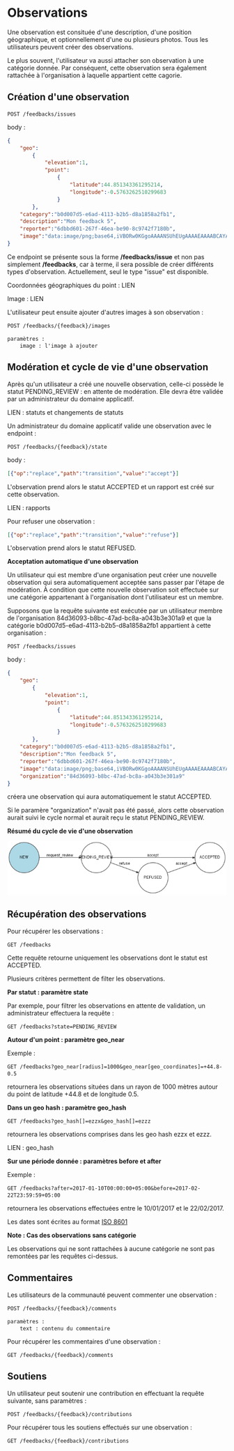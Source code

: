 # Observations

Une observation est consituée d'une description, d'une position géographique, et optionnellement d'une ou plusieurs photos. Tous les utilisateurs peuvent créer des observations.

Le plus souvent, l'utilisateur va aussi attacher son observation à une catégorie donnée. Par conséquent, cette observation sera également rattachée à l'organisation à laquelle appartient cette cagorie.

## Création d'une observation

```
POST /feedbacks/issues
```

body :
```json
{
    "geo":
        {
            "elevation":1,
            "point":
                {
                    "latitude":44.851343361295214,
                    "longitude":-0.5763262510299683
                }
        },
    "category":"b0d007d5-e6ad-4113-b2b5-d8a1858a2fb1",
    "description":"Mon feedback 5",
    "reporter":"6dbbd601-267f-46ea-be90-8c9742f7180b",
    "image":"data:image/png;base64,iVBORw0KGgoAAAANSUhEUgAAAAEAAAABCAYAAAAfFcSJAAAADUlEQVR42mP8/5+hHgAHggJ/PchI7wAAAABJRU5ErkJggg=="
}
```

Ce endpoint se présente sous la forme **/feedbacks/issue** et non pas simplement **/feedbacks**, car à terme, il sera possible de créer différents types d'observation. Actuellement, seul le type "issue" est disponible.

Coordonnées géographiques du point : LIEN

Image : LIEN

L'utilisateur peut ensuite ajouter d'autres images à son observation :

```
POST /feedbacks/{feedback}/images
```

```
paramètres :
    image : l'image à ajouter
```

## Modération et cycle de vie d'une observation

Après qu'un utilisateur a créé une nouvelle observation, celle-ci possède le statut PENDING_REVIEW : en attente de modération. Elle devra être validée par un administrateur du domaine applicatif.

LIEN : statuts et changements de statuts

Un administrateur du domaine applicatif valide une observation avec le endpoint :

```
POST /feedbacks/{feedback}/state
```

body :
```json
[{"op":"replace","path":"transition","value":"accept"}]
```

L'observation prend alors le statut ACCEPTED et un rapport est créé sur cette observation.

LIEN : rapports

Pour refuser une observation :

```json
[{"op":"replace","path":"transition","value":"refuse"}]
```

L'observation prend alors le statut REFUSED.

**Acceptation automatique d'une observation**

Un utilisateur qui est membre d'une organisation peut créer une nouvelle observation qui sera automatiquement acceptée sans passer par l'étape de modération. À condition que cette nouvelle observation soit effectuée sur une catégorie appartenant à l'organisation dont l'utilisateur est un membre.

Supposons que la requête suivante est exécutée par un utilisateur membre de l'organisation 84d36093-b8bc-47ad-bc8a-a043b3e301a9 et que la catégorie b0d007d5-e6ad-4113-b2b5-d8a1858a2fb1 appartient à cette organisation :


```
POST /feedbacks/issues
```

body :
```json
{
    "geo":
        {
            "elevation":1,
            "point":
                {
                    "latitude":44.851343361295214,
                    "longitude":-0.5763262510299683
                }
        },
    "category":"b0d007d5-e6ad-4113-b2b5-d8a1858a2fb1",
    "description":"Mon feedback 5",
    "reporter":"6dbbd601-267f-46ea-be90-8c9742f7180b",
    "image":"data:image/png;base64,iVBORw0KGgoAAAANSUhEUgAAAAEAAAABCAYAAAAfFcSJAAAADUlEQVR42mP8/5+hHgAHggJ/PchI7wAAAABJRU5ErkJggg==",
    "organization":"84d36093-b8bc-47ad-bc8a-a043b3e301a9"
}
```

créera une observation qui aura automatiquement le statut ACCEPTED.

Si le paramère "organization" n'avait pas été passé, alors cette observation aurait suivi le cycle normal et aurait reçu le statut PENDING_REVIEW.

**Résumé du cycle de vie d'une observation**

![Cycle de vie d'une observation](images/feedback_workflow.png "Cycle de vie d'une observation")

## Récupération des observations

Pour récupérer les observations :

```
GET /feedbacks
```

Cette requête retourne uniquement les observations dont le statut est ACCEPTED.

Plusieurs critères permettent de filter les observations.

**Par statut : paramètre state**

Par exemple, pour filtrer les observations en attente de validation, un administrateur effectuera la requête :

```
GET /feedbacks?state=PENDING_REVIEW
```

**Autour d'un point : paramètre geo_near**

Exemple :

```
GET /feedbacks?geo_near[radius]=1000&geo_near[geo_coordinates]=+44.8-0.5
```

retournera les observations situées dans un rayon de 1000 mètres autour du point de latitude +44.8 et de longitude 0.5.

**Dans un geo hash : paramètre geo_hash**

```
GET /feedbacks?geo_hash[]=ezzx&geo_hash[]=ezzz
```

retournera les observations comprises dans les geo hash ezzx et ezzz.

LIEN : geo_hash

**Sur une période donnée : paramètres before et after**

Exemple :

```
GET /feedbacks?after=2017-01-10T00:00:00+05:00&before=2017-02-22T23:59:59+05:00
```

retournera les observations effectuées entre le 10/01/2017 et le 22/02/2017.

Les dates sont écrites au format [ISO 8601](https://www.iso.org/iso-8601-date-and-time-format.html)

**Note : Cas des observations sans catégorie**

Les observations qui ne sont rattachées à aucune catégorie ne sont pas remontées par les requêtes ci-dessus.

## Commentaires

Les utilisateurs de la communauté peuvent commenter une observation :

```
POST /feedbacks/{feedback}/comments
```

```
paramètres :
    text : contenu du commentaire
```

Pour récupérer les commentaires d'une observation :

```
GET /feedbacks/{feedback}/comments
```

## Soutiens

Un utilisateur peut soutenir une contribution en effectuant la requête suivante, sans paramètres :

```
POST /feedbacks/{feedback}/contributions
```

Pour récupérer tous les soutiens effectués sur une observation :

```
GET /feedbacks/{feedback}/contributions
```
